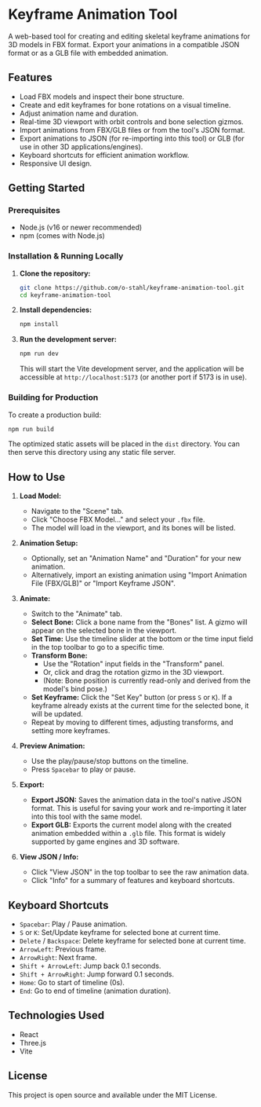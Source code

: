 # Keyframe Animation Tool

A web-based tool for creating and editing skeletal keyframe animations for 3D models in FBX format. Export your animations in a compatible JSON format or as a GLB file with embedded animation.

## Features

*   Load FBX models and inspect their bone structure.
*   Create and edit keyframes for bone rotations on a visual timeline.
*   Adjust animation name and duration.
*   Real-time 3D viewport with orbit controls and bone selection gizmos.
*   Import animations from FBX/GLB files or from the tool's JSON format.
*   Export animations to JSON (for re-importing into this tool) or GLB (for use in other 3D applications/engines).
*   Keyboard shortcuts for efficient animation workflow.
*   Responsive UI design.

## Getting Started

### Prerequisites

*   Node.js (v16 or newer recommended)
*   npm (comes with Node.js)

### Installation & Running Locally

1.  **Clone the repository:**
    ```bash
    git clone https://github.com/o-stahl/keyframe-animation-tool.git
    cd keyframe-animation-tool
    ```

2.  **Install dependencies:**
    ```bash
    npm install
    ```

3.  **Run the development server:**
    ```bash
    npm run dev
    ```
    This will start the Vite development server, and the application will be accessible at `http://localhost:5173` (or another port if 5173 is in use).

### Building for Production

To create a production build:

```bash
npm run build
```

The optimized static assets will be placed in the `dist` directory. You can then serve this directory using any static file server.

## How to Use

1.  **Load Model:**
    *   Navigate to the "Scene" tab.
    *   Click "Choose FBX Model..." and select your `.fbx` file.
    *   The model will load in the viewport, and its bones will be listed.

2.  **Animation Setup:**
    *   Optionally, set an "Animation Name" and "Duration" for your new animation.
    *   Alternatively, import an existing animation using "Import Animation File (FBX/GLB)" or "Import Keyframe JSON".

3.  **Animate:**
    *   Switch to the "Animate" tab.
    *   **Select Bone:** Click a bone name from the "Bones" list. A gizmo will appear on the selected bone in the viewport.
    *   **Set Time:** Use the timeline slider at the bottom or the time input field in the top toolbar to go to a specific time.
    *   **Transform Bone:**
        *   Use the "Rotation" input fields in the "Transform" panel.
        *   Or, click and drag the rotation gizmo in the 3D viewport.
        *   (Note: Bone position is currently read-only and derived from the model's bind pose.)
    *   **Set Keyframe:** Click the "Set Key" button (or press `S` or `K`). If a keyframe already exists at the current time for the selected bone, it will be updated.
    *   Repeat by moving to different times, adjusting transforms, and setting more keyframes.

4.  **Preview Animation:**
    *   Use the play/pause/stop buttons on the timeline.
    *   Press `Spacebar` to play or pause.

5.  **Export:**
    *   **Export JSON:** Saves the animation data in the tool's native JSON format. This is useful for saving your work and re-importing it later into this tool with the same model.
    *   **Export GLB:** Exports the current model along with the created animation embedded within a `.glb` file. This format is widely supported by game engines and 3D software.

6.  **View JSON / Info:**
    *   Click "View JSON" in the top toolbar to see the raw animation data.
    *   Click "Info" for a summary of features and keyboard shortcuts.

## Keyboard Shortcuts

*   `Spacebar`: Play / Pause animation.
*   `S` or `K`: Set/Update keyframe for selected bone at current time.
*   `Delete` / `Backspace`: Delete keyframe for selected bone at current time.
*   `ArrowLeft`: Previous frame.
*   `ArrowRight`: Next frame.
*   `Shift + ArrowLeft`: Jump back 0.1 seconds.
*   `Shift + ArrowRight`: Jump forward 0.1 seconds.
*   `Home`: Go to start of timeline (0s).
*   `End`: Go to end of timeline (animation duration).

## Technologies Used

*   React
*   Three.js
*   Vite

## License

This project is open source and available under the MIT License.